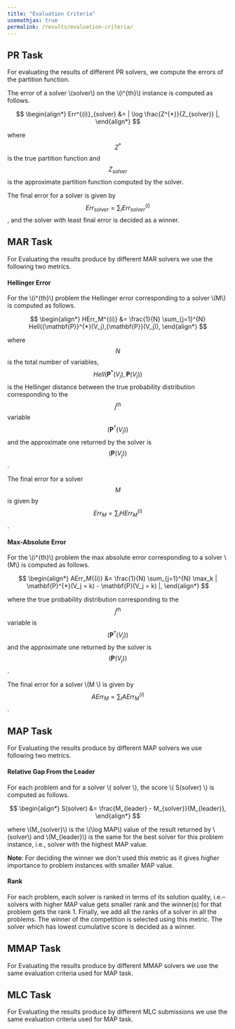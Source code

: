 ```yaml
---
title: "Evaluation Criteria"
usemathjax: true
permalink: /results/evaluation-criteria/
---
```


## PR Task

For evaluating the results of different PR solvers,
we compute the errors of the partition function.

The error of a solver \\(solver\\) on the \\(i^{th}\\) instance is computed as follows. <br>


$$ 
\begin{align*}
  Err^{(i)}_{solver} &= | \log \frac{Z^{*}}{Z_{solver}} |,
\end{align*}
$$

where $$ Z^{*} $$ 
is the true partition function and $$ Z_{solver} $$ is the approximate partition function computed by the solver.
  
The final error for a solver is given by $$ Err_{solver} = \sum_{i} Err_{solver}^{(i)}$$,
and the solver with least final error is decided as a winner.

  
## MAR Task
  
For Evaluating the results produce by different MAR solvers we use the following two metrics.
  
#### Hellinger Error
For the \\(i^{th}\\) problem the Hellinger error corresponding 
to a solver \\(M\\) is computed as follows. <br>

$$ 
\begin{align*}
 HErr_M^{(i)} &= \frac{1}{N} \sum_{j=1}^{N} Hell({\mathbf{P}}^{*}(V_j),{\mathbf{P}}(V_j)),
\end{align*}
$$

where $$N$$ is the total number of variables, $$Hell({\mathbf{P}}^{*}(V_j),{\mathbf{P}}(V_j))$$ is the Hellinger distance between 
the true probability distribution corresponding to the $$j^{th}$$ variable $$( \mathbf{P}^{*}(V_j) )$$ and 
the approximate one returned by the solver is $$({\mathbf{P}}(V_j))$$. <br>

The final error for a solver $$M$$ is given by $$Err_M = \sum_{i} HErr_M^{(i)}$$.
  
#### Max-Absolute Error
For the \\(i^{th}\\) problem 
the max absolute error corresponding to a solver \\(M\\) is computed as follows. <br>


$$ 
\begin{align*}
AErr_M{(i)} &= \frac{1}{N} \sum_{j=1}^{N} \max_k | \mathbf{P}^{*}(V_j = k) - \mathbf{P}(V_j = k) |,
\end{align*}
$$

where the true probability distribution corresponding to the $$j^{th}$$ variable is $$({\mathbf{P}}^{*}(V_j))$$ and 
the approximate one returned by the solver is $$({\mathbf{P}}(V_j))$$. <br>

The final error for a solver \\(M \\) is given by $$AErr_M = \sum_{i} AErr_M^{(i)}$$.
  
  
## MAP Task
For Evaluating the results produce by different MAP solvers we use following two metrics.

#### Relative Gap From the Leader


For each problem and for a solver \\( solver \\), 
the score \\( S(solver) \\) is computed as follows. <br>


$$ 
\begin{align*}
S(solver) &= \frac{M_{leader} - M_{solver}}{M_{leader}},
\end{align*}
$$

where \\(M_{solver}\\) is the \\(\log MAP\\) value of the result 
returned by \\(solver\\) and \\(M_{leader}\\) is the same for the best solver for this
problem instance, i.e., solver with the highest MAP value.

**Note**: For deciding the winner we don't used this metric as it gives higher importance to problem instances with smaller MAP value.


#### Rank
For each problem, 
each solver is ranked in terms of its solution quality, 
i.e.– solvers with higher MAP value gets smaller rank and the winner(s) 
for that problem gets the rank 1. 
Finally, we add all the ranks of a solver in all the problems. 
The winner of the competition is selected using this metric. 
The solver which has lowest cumulative score is decided as a winner.


## MMAP Task
For Evaluating the results produce by different MMAP solvers we 
use the same evaluation criteria used for MAP task.


## MLC Task
For Evaluating the results produce by different MLC submissions we 
use the same evaluation criteria used for MAP task.
